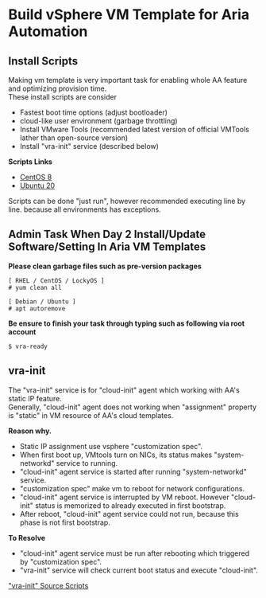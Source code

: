 # Build vSphere VM Template for Aria Automation

## Install Scripts

Making vm template is very important task for enabling whole AA feature and optimizing provision time.<br/>
These install scripts are consider

 - Fastest boot time options (adjust bootloader)
 - cloud-like user environment (garbage throttling)
 - Install VMware Tools (recommended latest version of official VMTools lather than open-source version)
 - Install "vra-init" service (described below)

**Scripts Links**

 - <a href="./images/centos8.sh">CentOS 8</a>
 - <a href="./images/ubuntu20.sh">Ubuntu 20</a>

Scripts can be done "just run", however recommended executing line by line. because all environments has exceptions.

## Admin Task When Day 2 Install/Update Software/Setting In Aria VM Templates

**Please clean garbage files such as pre-version packages**

```
[ RHEL / CentOS / LockyOS ]
# yum clean all

[ Debian / Ubuntu ]
# apt autoremove
```
   
**Be ensure to finish your task through typing such as following via root account**

```
$ vra-ready
```

## vra-init

The "vra-init" service is for "cloud-init" agent which working with AA's static IP feature.<br/>
Generally, "cloud-init" agent does not working when "assignment" property is "static" in VM resource of AA's cloud templates.<br/>

**Reason why.**

 - Static IP assignment use vsphere "customization spec".
 - When first boot up, VMtools turn on NICs, its status makes "system-networkd" service to running.
 - "cloud-init" agent service is started after running "system-networkd" service.
 - "customization spec" make vm to reboot for network configurations.
 - "cloud-init" agent service is interrupted by VM reboot. However "cloud-init" status is memorized to already executed in first bootstrap.
 - After reboot, "cloud-init" agent service could not run, because this phase is not first bootstrap.

**To Resolve**

 - "cloud-init" agent service must be run after rebooting which triggered by "customization spec".
 - "vra-init" service will check current boot status and execute "cloud-init".

<a href="./vra-init">"vra-init" Source Scripts</a>